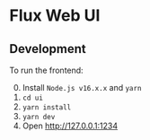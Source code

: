 # Flux Web UI


## Development

To run the frontend:

0. Install `Node.js v16.x.x` and `yarn`
1. `cd ui`
2. `yarn install`
3. `yarn dev`
4. Open http://127.0.0.1:1234

